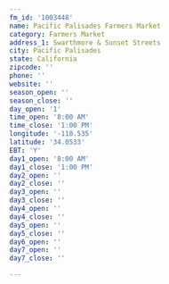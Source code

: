 ```yaml
---
fm_id: '1003448'
name: Pacific Palisades Farmers Market
category: Farmers Market
address_1: Swarthmore & Sunset Streets
city: Pacific Palisades
state: California
zipcode: ''
phone: ''
website: ''
season_open: ''
season_close: ''
day_open: '1'
time_open: '8:00 AM'
time_close: '1:00 PM'
longitude: '-118.535'
latitude: '34.0533'
EBT: 'Y'
day1_open: '8:00 AM'
day1_close: '1:00 PM'
day2_open: ''
day2_close: ''
day3_open: ''
day3_close: ''
day4_open: ''
day4_close: ''
day5_open: ''
day5_close: ''
day6_open: ''
day7_open: ''
day7_close: ''

---
```

